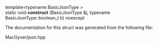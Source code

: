 <div id="structdetail_1_1external__constructor_3_01value__t_1_1boolean_01_4">

</div>

<span id="structdetail_1_1external__constructor_3_01value__t_1_1boolean_01_4"
label="structdetail_1_1external__constructor_3_01value__t_1_1boolean_01_4"></span>

<div class="DoxyCompactItemize">

<span id="structdetail_1_1external__constructor_3_01value__t_1_1boolean_01_4_aa30a4100f03832963c72c64cb02b3eb5"
label="structdetail_1_1external__constructor_3_01value__t_1_1boolean_01_4_aa30a4100f03832963c72c64cb02b3eb5"></span>
template$<$typename BasicJsonType $>$   
static void **construct** (BasicJsonType &j, typename
BasicJsonType::boolean_t b) noexcept

</div>

The documentation for this struct was generated from the following file:

<div class="DoxyCompactItemize">

MacGyver/json.hpp

</div>
